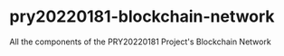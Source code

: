 # pry20220181-blockchain-network
All the components of the PRY20220181 Project's Blockchain Network
